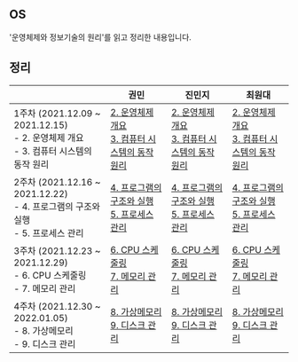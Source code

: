 ## OS

'운영체제와 정보기술의 원리'를 읽고 정리한 내용입니다.





## 정리

|                                                              | 권민                                                         | 진민지 | 최원대                                                       |
| ------------------------------------------------------------ | ------------------------------------------------------------ | ------ | ------------------------------------------------------------ |
| 1주차 (2021.12.09 ~ 2021.12.15)<br />- 2. 운영체제 개요<br />- 3. 컴퓨터 시스템의 동작 원리 | [2. 운영체제 개요](https://minkwon4.tistory.com/293)<br />[3. 컴퓨터 시스템의 동작 원리](https://minkwon4.tistory.com/294) | [2. 운영체제 개요](https://cieloinvernale.tistory.com/11)<br />[3. 컴퓨터 시스템의 동작 원리](https://cieloinvernale.tistory.com/12) | [2. 운영체제 개요](https://one10004.tistory.com/123)<br />[3. 컴퓨터 시스템의 동작 원리](https://one10004.tistory.com/125) | 
| 2주차 (2021.12.16 ~ 2021.12.22)<br />- 4. 프로그램의 구조와 실행<br />- 5. 프로세스 관리 | [4. 프로그램의 구조와 실행](https://minkwon4.tistory.com/296)<br />[5. 프로세스 관리](https://minkwon4.tistory.com/297) | [4. 프로그램의 구조와 실행](https://cieloinvernale.tistory.com/17)<br />[5. 프로세스 관리](https://cieloinvernale.tistory.com/18) | [4. 프로그램의 구조와 실행](https://one10004.tistory.com/131)<br />[5. 프로세스 관리](https://one10004.tistory.com/132) |
| 3주차 (2021.12.23 ~ 2021.12.29)<br />- 6. CPU 스케줄링 <br />- 7. 메모리 관리 | [6. CPU 스케줄링](https://minkwon4.tistory.com/299)<br />[7. 메모리 관리](https://minkwon4.tistory.com/300) |  [6. CPU 스케줄링](https://cieloinvernale.tistory.com/19)<br />[7. 메모리 관리](https://cieloinvernale.tistory.com/20) | [6. CPU 스케줄링](https://one10004.tistory.com/136)<br />[7. 메모리 관리](https://one10004.tistory.com/137)| 
| 4주차 (2021.12.30 ~ 2022.01.05)<br />- 8. 가상메모리 <br />- 9. 디스크 관리 | [8. 가상메모리](https://minkwon4.tistory.com/302)<br />[9. 디스크 관리](https://minkwon4.tistory.com/305) |  [8. 가상메모리](https://cieloinvernale.tistory.com/23)<br />[9. 디스크 관리](https://cieloinvernale.tistory.com/25) | [8. 가상메모리]()<br />[9. 디스크 관리]()|
